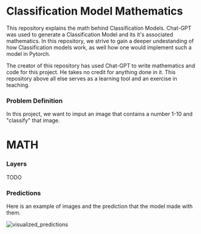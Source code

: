 Classification Model Mathematics
================================
This repository explains the math behind Classification Models. 
Chat-GPT was used to generate a Classification Model and its it's associated mathematics. 
In this repository, we strive to gain a deeper undestanding of how Classification models work, 
as well how one would implement such a model in Pytorch.

The creator of this repository has used Chat-GPT to write mathematics and code for this project. 
He takes no credit for anything done in it.
This repository above all else serves as a learning tool and an exercise in teaching.

### Problem Definition
In this project, we want to imput an image that contains a number 1-10 and "classify" that image. 

MATH
====

### Layers
TODO

### Predictions

Here is an example of images and the prediction that the model made with them.

![visualized_predictions](https://github.com/user-attachments/assets/b114738e-7adc-46f2-bea6-b11b95d53d41)

